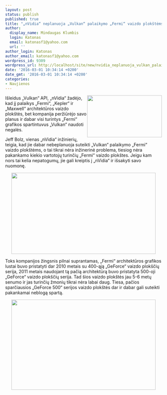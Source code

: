 ```yaml
---
layout: post
status: publish
published: true
title: "„nVidia“ neplanuoja „Vulkan“ palaikymo „Fermi“ vaizdo plokštėms"
author:
  display_name: Mindaugas Klumbis
  login: Katonas
  email: katonasf1@yahoo.com
  url: ''
author_login: Katonas
author_email: katonasf1@yahoo.com
wordpress_id: 9309
wordpress_url: http://localhost/site/new/nvidia_neplanuoja_vulkan_palaikymo_fermi_vaizdo_plokstem/
date: '2016-03-01 10:34:14 +0200'
date_gmt: '2016-03-01 10:34:14 +0200'
categories:
- Naujienos
---
```

<p>
	<a href="http://technews.lt/userfiles/NVIDIA-Vulkan-API_SteamOS_8.jpg"><img alt="" src="http://technews.lt/userfiles/NVIDIA-Vulkan-API_SteamOS_8.jpg" style="width: 240px; height: 135px; float: right;" /></a>I&scaron;leidus &bdquo;Vulkan&ldquo; API, &bdquo;nVidia&ldquo; žadėjo, kad jį palaikys &bdquo;Fermi&ldquo;, &bdquo;Kepler&ldquo; ir &bdquo;Maxwell&ldquo; architektūros vaizdo plok&scaron;tės, bet kompanija peržiūrėjo savo planus ir dabar visi turintys &bdquo;Fermi&ldquo; grafikos spartintuvus &bdquo;Vulkan&ldquo; naudoti negalės.</p>
<p>
	Jeff Bolz, vienas &bdquo;nVidia&ldquo; inžinierių, teigia, kad jie dabar nebeplanuoja suteikti &bdquo;Vulkan&ldquo; palaikymo &bdquo;Fermi&ldquo; vaizdo plok&scaron;tėms, o tai tikrai nėra inžinerinė problema, tiesiog nėra pakankamo kiekio vartotojų turinčių &bdquo;Fermi&ldquo; vaizdo plok&scaron;tes. Jeigu kam nors tai kelia nepatogumų, jie gali kreiptis į &bdquo;nVidia&ldquo; ir i&scaron;sakyti savo nuomonę.</p>
<p style="text-align: center;">
	<a href="http://technews.lt/userfiles/NVIDIA-Vulkan-API_SteamOS_7.jpg"><img alt="" src="http://technews.lt/userfiles/NVIDIA-Vulkan-API_SteamOS_7.jpg" style="width: 464px; height: 261px;" /></a></p>
<p>
	Toks kompanijos žingsnis pilnai suprantamas, &bdquo;Fermi&ldquo; architektūros grafikos lustai buvo pristatyti dar 2010 metais su 400-ąją &bdquo;GeForce&ldquo; vaizdo plok&scaron;čių serija, 2011 metais naudojant tą pačią architektūrą buvo pristatyta 500-oji &bdquo;GeForce&ldquo; vaizdo plok&scaron;čių serija. Tad &scaron;ios vaizdo plok&scaron;tės jau 5-6 metų senumo ir jas turinčių žmonių tikrai nėra labai daug. Tiesa, pačios sparčiausios &bdquo;GeForce 500&ldquo; serijos vaizdo plok&scaron;tės dar ir dabar gali suteikti pakankamai neblogą spartą.</p>
<p style="text-align: center;">
	<a href="http://technews.lt/userfiles/GeForce-Maxwell-vs-GeForce-Fermi.png"><img alt="" src="http://technews.lt/userfiles/GeForce-Maxwell-vs-GeForce-Fermi.png" style="width: 464px; height: 290px;" /></a></p>
